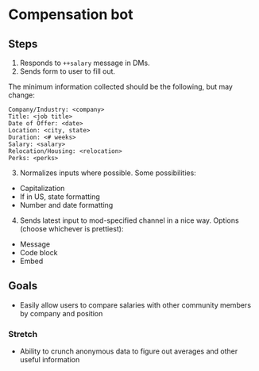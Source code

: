 # Compensation bot

## Steps

1. Responds to `++salary` message in DMs.
2. Sends form to user to fill out.

The minimum information collected should be the following, but may change:

```
Company/Industry: <company>
Title: <job title>
Date of Offer: <date>
Location: <city, state>
Duration: <# weeks>
Salary: <salary>
Relocation/Housing: <relocation>
Perks: <perks>
```

3. Normalizes inputs where possible. Some possibilities:

- Capitalization
- If in US, state formatting
- Number and date formatting

4. Sends latest input to mod-specified channel in a nice way. Options (choose whichever is prettiest):

- Message
- Code block
- Embed

## Goals

- Easily allow users to compare salaries with other community members by company and position

### Stretch

- Ability to crunch anonymous data to figure out averages and other useful information
